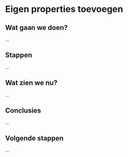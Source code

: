 # Eigen properties toevoegen

## Wat gaan we doen?

...

## Stappen

...

## Wat zien we nu?

...

## Conclusies

...

## Volgende stappen

...
